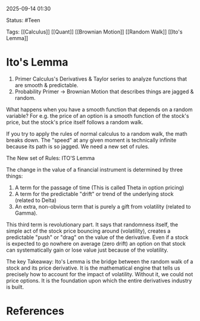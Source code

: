 2025-09-14 01:30

Status: #Teen 

Tags: [[Calculus]] [[Quant]] [[Brownian Motion]] [[Random Walk]] [[Ito's Lemma]]

# Ito's Lemma

1. Primer Calculus's Derivatives & Taylor series to analyze functions that are smooth & predictable.
2. Probability Primer -> Brownian Motion that describes things are jagged & random.

What happens when you have a smooth function that depends on a random variable? For e.g. the price of an option is a smooth function of the stock's price, but the stock's price itself follows a random walk.

If you try to apply the rules of normal calculus to a random walk, the math breaks down. The "speed" at any given moment is technically infinite because its path is so jagged. We need a new set of rules.

The New set of Rules: ITO'S Lemma

The change in the value of a financial instrument is determined by three things:

1. A term for the passage of time (This is called Theta in option pricing)
2. A term for the predictable "drift" or trend of the underlying stock (related to Delta)
3. An extra, non-obvious term that is purely a gift from volatility (related to Gamma).

This third term is revolutionary part. It says that randomness itself, the simple act of the stock price bouncing around (volatility), creates a predictable "push" or "drag" on the value of the derivative. Even if a stock is expected to go nowhere on average (zero drift) an option on that stock can systematically gain or lose value just because of the volatility.

The key Takeaway: Ito's Lemma is the bridge between the random walk of a stock and its price derivative. It is the mathematical engine that tells us precisely how to account for the impact of volatility. Without it, we could not price options. It is the foundation upon which the entire derivatives industry is built.




# References

